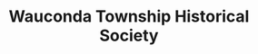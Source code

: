 ---
layout: repo
title: "Wauconda Township Historical Society"
id: 15748
permalink: repos/15748/
---